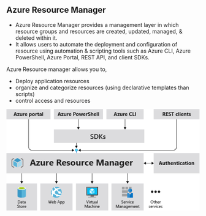 ## Azure Resource Manager

- Azure Resource Manager provides a management layer in which resource groups and resources are created, updated, managed, & deleted within it.
- It allows users to automate the deployment and configuration of resource using automation & scripting tools such as Azure CLI, Azure PowerShell, Azure Portal, REST API, and client SDKs. 

Azure Resource manager allows you to,

- Deploy application resources 
- organize and categorize resources (using declarative templates than scripts)
- control access and resources

<p align="center">
<img src="https://raw.githubusercontent.com/BIT-R0nIn/AZ-900-Microsoft-Azure-Fundamentals-Study-Notes/master/img/arm.png">
</p>